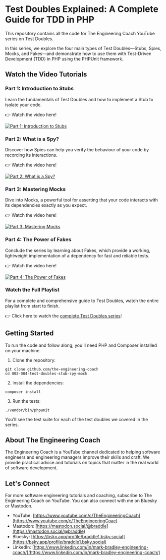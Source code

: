 # Test Doubles Explained: A Complete Guide for TDD in PHP

This repository contains all the code for The Engineering Coach YouTube series on Test Doubles.

In this series, we explore the four main types of Test Doubles—Stubs, Spies, Mocks, and Fakes—and demonstrate how to use them with Test-Driven Development (TDD) in PHP using the PHPUnit framework.

## Watch the Video Tutorials

### Part 1: Introduction to Stubs

Learn the fundamentals of Test Doubles and how to implement a Stub to isolate your code.

👉 Watch the video here!

[![Part 1: Introduction to Stubs](https://img.youtube.com/vi/F9TlJOevrfw/0.jpg)](https://www.youtube.com/watch?v=F9TlJOevrfw)

### Part 2: What is a Spy?

Discover how Spies can help you verify the behaviour of your code by recording its interactions.

👉 Watch the video here!

[![Part 2: What is a Spy?](https://img.youtube.com/vi/byszcqvIG3U/0.jpg)](https://www.youtube.com/watch?v=byszcqvIG3U)


### Part 3: Mastering Mocks

Dive into Mocks, a powerful tool for asserting that your code interacts with its dependencies exactly as you expect.

👉 Watch the video here!

[![Part 3: Mastering Mocks](https://img.youtube.com/vi/KaUdUTtyDSc/0.jpg)](https://www.youtube.com/watch?v=KaUdUTtyDSc)

### Part 4: The Power of Fakes

Conclude the series by learning about Fakes, which provide a working, lightweight implementation of a dependency for fast and reliable tests.

👉 Watch the video here!

[![Part 4: The Power of Fakes](https://img.youtube.com/vi/aIMLaKtT828/0.jpg)](https://www.youtube.com/watch?v=aIMLaKtT828)

### Watch the Full Playlist
For a complete and comprehensive guide to Test Doubles, watch the entire playlist from start to finish.

👉 Click here to watch the [complete Test Doubles series](https://www.youtube.com/playlist?list=PLtFquUj7IL8V0BCK7VJIieOsuuhDPGqFz)!


## Getting Started
To run the code and follow along, you'll need PHP and Composer installed on your machine.

1. Clone the repository:

```shell
git clone github.com/the-engineering-coach
cd 002-004-test-doubles-stub-spy-mock
```

2. Install the dependencies:

```shell
composer install
```

3. Run the tests:

```shell
./vendor/bin/phpunit
```

You'll see the test suite for each of the test doubles we covered in the series.

## About The Engineering Coach

The Engineering Coach is a YouTube channel dedicated to helping software engineers and engineering managers improve their skills and craft. We provide practical advice and tutorials on topics that matter in the real world of software development.

## Let's Connect

For more software engineering tutorials and coaching, subscribe to The Engineering Coach on YouTube. You can also connect with me on Bluesky or Mastodon.

  - YouTube: [https://www.youtube.com/c/TheEngineeringCoach](https://www.youtube.com/c/TheEngineeringCoac)
  - Mastodon: [https://mastodon.social/@braddle](https://mastodon.social/@braddle)
  - Bluesky: [https://bsky.app/profile/braddle1.bsky.social](https://bsky.app/profile/braddle1.bsky.social)
  - LinkedIn: [https://www.linkedin.com/in/mark-bradley-engineering-coach/](https://www.linkedin.com/in/mark-bradley-engineering-coach/)
